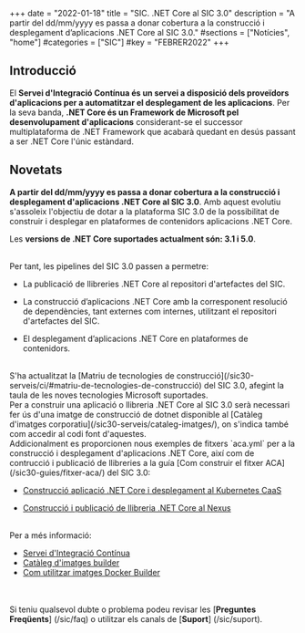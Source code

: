 +++
date        = "2022-01-18"
title       = "SIC. .NET Core al SIC 3.0"
description = "A partir del dd/mm/yyyy es passa a donar cobertura a la construcció i desplegament d’aplicacions .NET Core al SIC 3.0."
#sections    = ["Notícies", "home"]
#categories  = ["SIC"]
#key         = "FEBRER2022"
+++

## Introducció

El **Servei d'Integració Contínua és un servei a disposició dels proveïdors d'aplicacions per a automatitzar el desplegament
de les aplicacions**. Per la seva banda, **.NET Core és un Framework de Microsoft pel desenvolupament d'aplicacions** considerant-se
el successor multiplataforma de .NET Framework que acabarà quedant en desús passant a ser .NET Core l'únic estàndard.

## Novetats

**A partir del dd/mm/yyyy es passa a donar cobertura a la construcció i desplegament d'aplicacions .NET Core al SIC 3.0**.
Amb aquest evolutiu s'assoleix l'objectiu de dotar a la plataforma SIC 3.0 de la possibilitat de construir i desplegar en
plataformes de contenidors aplicacions .NET Core.

Les **versions de .NET Core suportades actualment són: 3.1 i 5.0**.

<br/>
Per tant, les pipelines del SIC 3.0 passen a permetre:

* La publicació de llibreries .NET Core al repositori d'artefactes del SIC.

* La construcció d’aplicacions .NET Core amb la corresponent resolució de dependències, tant externes com internes,
utilitzant el repositori d'artefactes del SIC.

* El desplegament d’aplicacions .NET Core en plataformes de contenidors.

<br/>
S'ha actualitzat la [Matriu de tecnologies de construcció](/sic30-serveis/ci/#matriu-de-tecnologies-de-construcció) del SIC 3.0,
afegint la taula de les noves tecnologies Microsoft suportades.

<br/>
Per a construir una aplicació o llibreria .NET Core al SIC 3.0 serà necessari fer ús d'una imatge de construcció de dotnet disponible al
[Catàleg d'imatges corporatiu](/sic30-serveis/cataleg-imatges/), on s'indica també com accedir al codi font d'aquestes.

<br/>
Addicionalment es proporcionen nous exemples de fitxers `aca.yml` per a la construcció i desplegament d'aplicacions .NET Core, així com de contrucció i
publicació de llibreries a la guía [Com construir el fitxer ACA](/sic30-guies/fitxer-aca/) del SIC 3.0:

* [Construcció aplicació .NET Core i desplegament al Kubernetes CaaS](/related/sic/3.0/aca_const_despl_dotnet_kubernetes_caas.yml)

* [Construcció i publicació de llibreria .NET Core al Nexus](/related/sic/3.0/aca_const_publi_nexus_dotnet_lib.yml)

<br/>
Per a més informació:

- [Servei d'Integració Contínua](/sic30-serveis/ci/)
- [Catàleg d'imatges builder](/sic30-serveis/cataleg-imatges/)
- [Com utilitzar imatges Docker Builder](/howtos/2021-07-13-SIC-Howto-utilitzar-imatges-docker-builder/)

<br/><br/>
Si teniu qualsevol dubte o problema podeu revisar les [**Preguntes Freqüents**] (/sic/faq) o utilitzar els canals de [**Suport**] (/sic/suport).